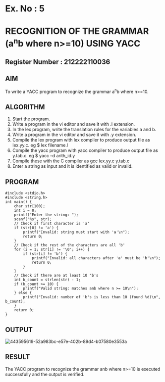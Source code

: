 # Ex. No : 5	
# RECOGNITION OF THE GRAMMAR (a<sup>n</sup>b where n>=10) USING YACC
## Register Number : 212222110036

## AIM   
To write a YACC program to recognize the grammar a<sup>n</sup>b where n>=10.

## ALGORITHM
1.	Start the program.
2.	Write a program in the vi editor and save it with .l extension.
3.	In the lex program, write the translation rules for the variables a and b.
4.	Write a program in the vi editor and save it with .y extension.
5.	Compile the lex program with lex compiler to produce output file as lex.yy.c. eg $ lex filename.l
6.	Compile the yacc program with yacc compiler to produce output file as y.tab.c. eg $ yacc –d arith_id.y
7.	Compile these with the C compiler as gcc lex.yy.c y.tab.c
8.	Enter a string as input and it is identified as valid or invalid.
 
## PROGRAM
~~~
#include <stdio.h>
#include <string.h>
int main() {
    char str[100];
    int i = 0;
    printf("Enter the string: ");
    scanf("%s", str);
    // Check if first character is 'a'
    if (str[0] != 'a') {
        printf("Invalid: string must start with 'a'\n");
        return 0;
    }
    // Check if the rest of the characters are all 'b'
    for (i = 1; str[i] != '\0'; i++) {
        if (str[i] != 'b') {
            printf("Invalid: all characters after 'a' must be 'b'\n");
            return 0;
        }
    }
    // Check if there are at least 10 'b's
    int b_count = strlen(str) - 1;
    if (b_count >= 10) {
        printf("Valid string: matches anb where n >= 10\n");
    } else {
        printf("Invalid: number of 'b's is less than 10 (found %d)\n", b_count);
    }
    return 0;
}
~~~

## OUTPUT 
![443595619-52a983bc-e57e-402b-89d4-b07580e3553a](https://github.com/user-attachments/assets/2d87c6a2-6642-41e3-b78d-edf8c894f75c)

## RESULT
The YACC program to recognize the grammar anb where n>=10 is executed successfully and the output is verified.
